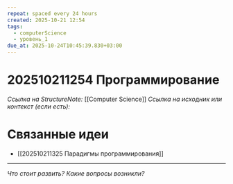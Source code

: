 ```yaml
---
repeat: spaced every 24 hours
created: 2025-10-21 12:54
tags:
  - computerScience
  - уровень_1
due_at: 2025-10-24T10:45:39.830+03:00
---
```

# 202510211254 Программирование

*Ссылка на StructureNote:* [[Computer Science]]
*Ссылка на исходник или контекст (если есть):*

# Связанные идеи

- [[202510211325 Парадигмы программирования]] 

---

*Что стоит развить? Какие вопросы возникли?*
